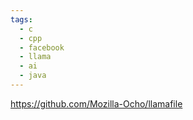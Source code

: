 ```yaml
---
tags:
  - c
  - cpp
  - facebook
  - llama
  - ai
  - java
---
```

https://github.com/Mozilla-Ocho/llamafile